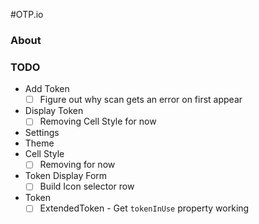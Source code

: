 #OTP.io

### About


### TODO
- Add Token
  - [ ] Figure out why scan gets an error on first appear
- Display Token
  - [ ] Removing Cell Style for now
- Settings
- Theme
- Cell Style
  - [ ] Removing for now
- Token Display Form
  - [ ] Build Icon selector row
- Token
  - [ ] ExtendedToken - Get `tokenInUse` property working
